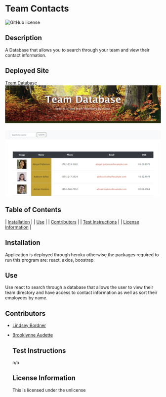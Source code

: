 # Team Contacts
  ![GitHub license](https://img.shields.io/badge/license-unlicense-blue.svg)

  ## Description
  A Database that allows you to search through your team and view their contact information.

  ## Deployed Site
  [Team Database](https://stacks-on-deck34.herokuapp.com/)
  ![walkthrough](./public/images/walkthrough.png)


  ## Table of Contents
  
| [Installation](#installation) |
| [Use](#use) |
| [Contributors](#contributors) |
| [Test Instructions](#test-instructions) |
| [License Information](#license-information) |
    
  ## Installation
  Application is deployed through heroku otherwise the packages required to run this program are: react, axios, boostrap.
  
  ## Use
  Use react to search through a database that allows the user to view their team directory and have access to contact information as well as sort their employees by name.

  ## Contributors
- [Lindsey Bordner](https://github.com/LindseyM20)
- [Brooklynne Audette](https://github.com/B-Audette)
  
  ## Test Instructions
  n/a
  
  ## License Information
  This is licensed under the unlicense
